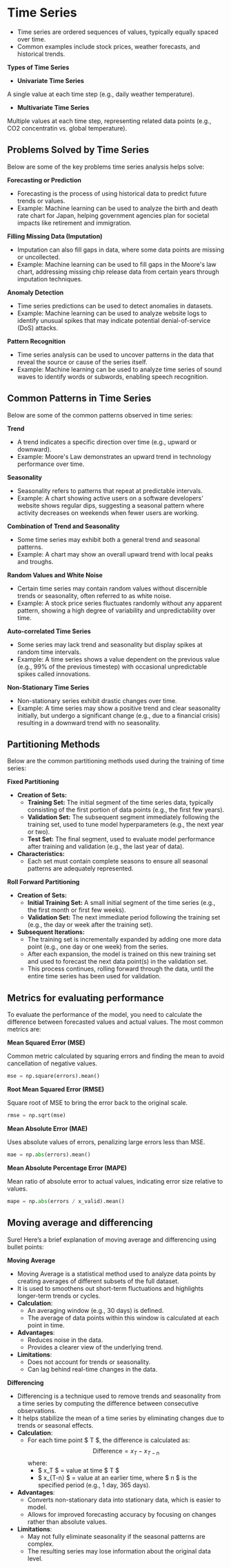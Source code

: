 # Time Series

- Time series are ordered sequences of values, typically equally spaced over time.
- Common examples include stock prices, weather forecasts, and historical trends.

**Types of Time Series**

- **Univariate Time Series**

A single value at each time step (e.g., daily weather temperature).
- **Multivariate Time Series**

Multiple values at each time step, representing related data points (e.g., CO2 concentratin 
vs. global temperature).

## Problems Solved by Time Series

Below are some of the key problems time series analysis helps solve:

**Forecasting or Prediction**

- Forecasting is the process of using historical data to predict future trends or values.
- Example: Machine learning can be used to analyze the birth and death rate chart for Japan, helping government agencies plan for societal impacts like retirement and immigration.

**Filling Missing Data (Imputation)**

- Imputation can also fill gaps in data, where some data points are missing or uncollected.
- Example: Machine learning can be used to fill gaps in the Moore's law chart, addressing missing chip release data from certain years through imputation techniques.

**Anomaly Detection**

- Time series predictions can be used to detect anomalies in datasets.
- Example: Machine learning can be used to analyze website logs to identify unusual spikes that may indicate potential denial-of-service (DoS) attacks.

**Pattern Recognition**

- Time series analysis can be used to uncover patterns in the data that reveal the source or cause of the series itself.
- Example: Machine learning can be used to analyze time series of sound waves to identify words or subwords, enabling speech recognition.

## Common Patterns in Time Series

Below are some of the common patterns observed in time series:

**Trend**

- A trend indicates a specific direction over time (e.g., upward or downward).
- Example: Moore's Law demonstrates an upward trend in technology performance over time.

**Seasonality**

- Seasonality refers to patterns that repeat at predictable intervals.
- Example: A chart showing active users on a software developers' website shows regular dips, suggesting a seasonal pattern where activity decreases on weekends when fewer users are working.

**Combination of Trend and Seasonality**

- Some time series may exhibit both a general trend and seasonal patterns.
- Example: A chart may show an overall upward trend with local peaks and troughs.

**Random Values and White Noise**

- Certain time series may contain random values without discernible trends or seasonality, often referred to as white noise.
- Example: A stock price series fluctuates randomly without any apparent pattern, showing a high degree of variability and unpredictability over time.

**Auto-correlated Time Series**

- Some series may lack trend and seasonality but display spikes at random time intervals.
- Example: A time series shows a value dependent on the previous value (e.g., 99% of the previous timestep) with occasional unpredictable spikes called innovations.

**Non-Stationary Time Series**

- Non-stationary series exhibit drastic changes over time.
- Example: A time series may show a positive trend and clear seasonality initially, but undergo a significant change (e.g., due to a financial crisis) resulting in a downward trend with no seasonality.

## Partitioning Methods

Below are the common partitioning methods used during the training of time series:

**Fixed Partitioning**

- **Creation of Sets:**
  - **Training Set:** The initial segment of the time series data, typically consisting of the first portion of data points (e.g., the first few years).
  - **Validation Set:** The subsequent segment immediately following the training set, used to tune model hyperparameters (e.g., the next year or two).
  - **Test Set:** The final segment, used to evaluate model performance after training and validation (e.g., the last year of data).
- **Characteristics:**
  - Each set must contain complete seasons to ensure all seasonal patterns are adequately represented.

**Roll Forward Partitioning**

- **Creation of Sets:**
  - **Initial Training Set:** A small initial segment of the time series (e.g., the first month or first few weeks).
  - **Validation Set:** The next immediate period following the training set (e.g., the day or week after the training set).
- **Subsequent Iterations:**
  - The training set is incrementally expanded by adding one more data point (e.g., one day or one week) from the series.
  - After each expansion, the model is trained on this new training set and used to forecast the next data point(s) in the validation set.
  - This process continues, rolling forward through the data, until the entire time series has been used for validation.

## Metrics for evaluating performance

To evaluate the performance of the model, you need to calculate the difference between forecasted values and actual values. The most common metrics are:

**Mean Squared Error (MSE)**

Common metric calculated by squaring errors and finding the mean to avoid cancellation of negative values.

```python
mse = np.square(errors).mean()
```

**Root Mean Squared Error (RMSE)**

Square root of MSE to bring the error back to the original scale.

```python
rmse = np.sqrt(mse)
```

**Mean Absolute Error (MAE)**

Uses absolute values of errors, penalizing large errors less than MSE.

```python
mae = np.abs(errors).mean()
```

**Mean Absolute Percentage Error (MAPE)**

Mean ratio of absolute error to actual values, indicating error size relative to values.

```python
mape = np.abs(errors / x_valid).mean()
```

## Moving average and differencing

Sure! Here’s a brief explanation of moving average and differencing using bullet points:

**Moving Average**

- Moving Average is a statistical method used to analyze data points by creating averages of different subsets of the full dataset.
- It is used to smoothens out short-term fluctuations and highlights longer-term trends or cycles.
- **Calculation**: 
  - An averaging window (e.g., 30 days) is defined.
  - The average of data points within this window is calculated at each point in time.
- **Advantages**:
  - Reduces noise in the data.
  - Provides a clearer view of the underlying trend.
- **Limitations**:
  - Does not account for trends or seasonality.
  - Can lag behind real-time changes in the data.

**Differencing**

- Differencing is a technique used to remove trends and seasonality from a time series by computing the difference between consecutive observations.
- It helps stabilize the mean of a time series by eliminating changes due to trends or seasonal effects.
- **Calculation**:
  - For each time point $ T $, the difference is calculated as:
     $$ \text{Difference} = x_T - x_{T-n} $$
     where:
     - $ x_T $ = value at time $ T $
     - $ x_{T-n} $ = value at an earlier time, where $ n $ is the specified period (e.g., 1 day, 365 days).
- **Advantages**:
  - Converts non-stationary data into stationary data, which is easier to model.
  - Allows for improved forecasting accuracy by focusing on changes rather than absolute values.
- **Limitations**:
  - May not fully eliminate seasonality if the seasonal patterns are complex.
  - The resulting series may lose information about the original data level.
